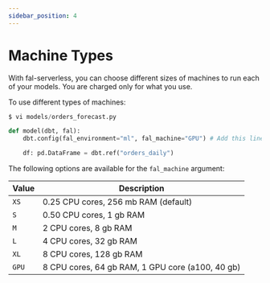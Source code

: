 ```yaml
---
sidebar_position: 4
---
```


# Machine Types

With fal-serverless, you can choose different sizes of machines to run each of your models. You are charged only for what you use.

To use different types of machines:

```python
$ vi models/orders_forecast.py

def model(dbt, fal):
    dbt.config(fal_environment="ml", fal_machine="GPU") # Add this line

    df: pd.DataFrame = dbt.ref("orders_daily")
```

The following options are available for the `fal_machine` argument:

| Value | Description                                      |
| ----- | ------------------------------------------------ |
| `XS`  | 0.25 CPU cores, 256 mb RAM (default)             |
| `S`   | 0.50 CPU cores, 1 gb RAM                         |
| `M`   | 2 CPU cores, 8 gb RAM                            |
| `L`   | 4 CPU cores, 32 gb RAM                           |
| `XL`  | 8 CPU cores, 128 gb RAM                          |
| `GPU` | 8 CPU cores, 64 gb RAM, 1 GPU core (a100, 40 gb) |
